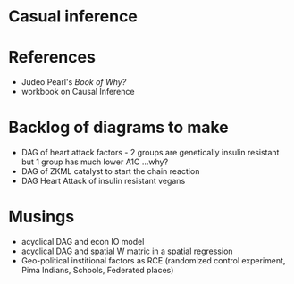 # Casual inference

# References

- Judeo Pearl's *Book of Why?*
- workbook on Causal Inference

# Backlog of diagrams to make

- DAG of heart attack factors - 2 groups are genetically insulin resistant but 1 group has much lower A1C ...why?
- DAG of ZKML catalyst to start the chain reaction
- DAG Heart Attack of insulin resistant vegans

# Musings

- acyclical DAG and econ IO model
- acyclical DAG and spatial W matric in a spatial regression
- Geo-political institional factors as RCE (randomized control experiment, Pima Indians, Schools, Federated places)
